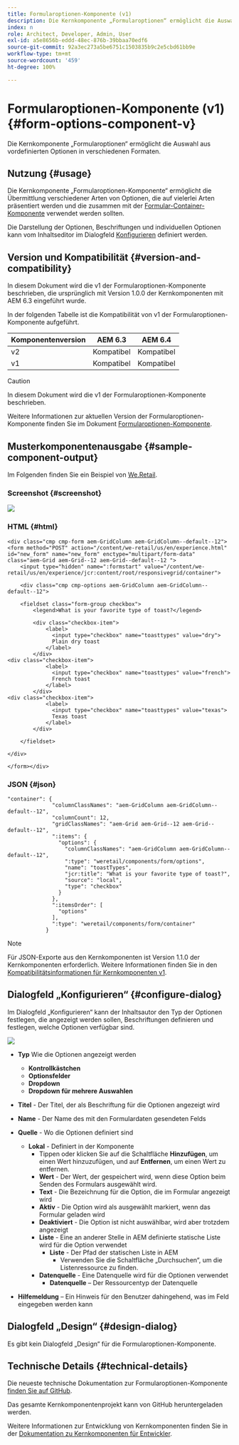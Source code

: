 ```yaml
---
title: Formularoptionen-Komponente (v1)
description: Die Kernkomponente „Formularoptionen“ ermöglicht die Auswahl aus vordefinierten Optionen in verschiedenen Formaten.
index: n
role: Architect, Developer, Admin, User
exl-id: a5e8656b-eddd-48ec-876b-39bbaa70edf6
source-git-commit: 92a3ec273a5be6751c1503835b9c2e5cbd61bb9e
workflow-type: tm+mt
source-wordcount: '459'
ht-degree: 100%

---
```



# Formularoptionen-Komponente (v1) {#form-options-component-v}

Die Kernkomponente „Formularoptionen“ ermöglicht die Auswahl aus vordefinierten Optionen in verschiedenen Formaten.

## Nutzung {#usage}

Die Kernkomponente „Formularoptionen-Komponente“ ermöglicht die Übermittlung verschiedener Arten von Optionen, die auf vielerlei Arten präsentiert werden und die zusammen mit der [Formular-Container-Komponente](form-container-v1.md) verwendet werden sollten.

Die Darstellung der Optionen, Beschriftungen und individuellen Optionen kann vom Inhaltseditor im Dialogfeld [Konfigurieren](#configure-dialog) definiert werden.

## Version und Kompatibilität {#version-and-compatibility}

In diesem Dokument wird die v1 der Formularoptionen-Komponente beschrieben, die ursprünglich mit Version 1.0.0 der Kernkomponenten mit AEM 6.3 eingeführt wurde.

In der folgenden Tabelle ist die Kompatibilität von v1 der Formularoptionen-Komponente aufgeführt.

| Komponentenversion | AEM 6.3 | AEM 6.4 |
|--- |--- |--- |
| v2 | Kompatibel | Kompatibel |
| v1 | Kompatibel | Kompatibel |

>[!CAUTION]
>
>In diesem Dokument wird die v1 der Formularoptionen-Komponente beschrieben.
>
>Weitere Informationen zur aktuellen Version der Formularoptionen-Komponente finden Sie im Dokument [Formularoptionen-Komponente](/help/components/forms/form-options.md).

## Musterkomponentenausgabe {#sample-component-output}

Im Folgenden finden Sie ein Beispiel von [We.Retail](https://helpx.adobe.com/de/experience-manager/6-4/sites/developing/using/we-retail.html).

### Screenshot {#screenshot}

![](/help/assets/chlimage_1-89.png)

### HTML {#html}

```
<div class="cmp cmp-form aem-GridColumn aem-GridColumn--default--12">
<form method="POST" action="/content/we-retail/us/en/experience.html" id="new_form" name="new_form" enctype="multipart/form-data" class="aem-Grid aem-Grid--12 aem-Grid--default--12 ">
    <input type="hidden" name=":formstart" value="/content/we-retail/us/en/experience/jcr:content/root/responsivegrid/container">
    
    <div class="cmp cmp-options aem-GridColumn aem-GridColumn--default--12">

    <fieldset class="form-group checkbox">
        <legend>What is your favorite type of toast?</legend>
        
        <div class="checkbox-item">
            <label>
              <input type="checkbox" name="toasttypes" value="dry">
              Plain dry toast
            </label>
        </div>
<div class="checkbox-item">
            <label>
              <input type="checkbox" name="toasttypes" value="french">
              French toast
            </label>
        </div>
<div class="checkbox-item">
            <label>
              <input type="checkbox" name="toasttypes" value="texas">
              Texas toast
            </label>
        </div>

    </fieldset>
    
</div>
    
</form></div>
```

### JSON {#json}

```
"container": {
              "columnClassNames": "aem-GridColumn aem-GridColumn--default--12",
              "columnCount": 12,
              "gridClassNames": "aem-Grid aem-Grid--12 aem-Grid--default--12",
              ":items": {
                "options": {
                  "columnClassNames": "aem-GridColumn aem-GridColumn--default--12",
                  ":type": "weretail/components/form/options",
                  "name": "toastTypes",
                  "jcr:title": "What is your favorite type of toast?",
                  "source": "local",
                  "type": "checkbox"
                }
              },
              ":itemsOrder": [
                "options"
              ],
              ":type": "weretail/components/form/container"
            }
```

>[!NOTE]
>
>Für JSON-Exporte aus den Kernkomponenten ist Version 1.1.0 der Kernkomponenten erforderlich. Weitere Informationen finden Sie in den [Kompatibilitätsinformationen für Kernkomponenten v1](/help/versions.md).

## Dialogfeld „Konfigurieren“ {#configure-dialog}

Im Dialogfeld „Konfigurieren“ kann der Inhaltsautor den Typ der Optionen festlegen, die angezeigt werden sollen, Beschriftungen definieren und festlegen, welche Optionen verfügbar sind.

![](/help/assets/chlimage_1-90.png)

* **Typ**
Wie die Optionen angezeigt werden

   * **Kontrollkästchen**
   * **Optionsfelder**
   * **Dropdown**
   * **Dropdown für mehrere Auswahlen**

* **Titel** - Der Titel, der als Beschriftung für die Optionen angezeigt wird
* **Name** - Der Name des mit den Formulardaten gesendeten Felds
* **Quelle** - Wo die Optionen definiert sind

   * **Lokal** - Definiert in der Komponente
      * Tippen oder klicken Sie auf die Schaltfläche **Hinzufügen**, um einen Wert hinzuzufügen, und auf **Entfernen**, um einen Wert zu entfernen.
      * **Wert** - Der Wert, der gespeichert wird, wenn diese Option beim Senden des Formulars ausgewählt wird.
      * **Text** - Die Bezeichnung für die Option, die im Formular angezeigt wird
      * **Aktiv** - Die Option wird als ausgewählt markiert, wenn das Formular geladen wird
      * **Deaktiviert** - Die Option ist nicht auswählbar, wird aber trotzdem angezeigt
      * **Liste** - Eine an anderer Stelle in AEM definierte statische Liste wird für die Option verwendet
         * **Liste** - Der Pfad der statischen Liste in AEM
            * Verwenden Sie die Schaltfläche „Durchsuchen“, um die Listenressource zu finden.
      * **Datenquelle** - Eine Datenquelle wird für die Optionen verwendet
         * **Datenquelle** – Der Ressourcentyp der Datenquelle
* **Hilfemeldung** – Ein Hinweis für den Benutzer dahingehend, was im Feld eingegeben werden kann

## Dialogfeld „Design“ {#design-dialog}

Es gibt kein Dialogfeld „Design“ für die Formularoptionen-Komponente.

## Technische Details {#technical-details}

Die neueste technische Dokumentation zur Formularoptionen-Komponente [finden Sie auf GitHub](https://github.com/adobe/aem-core-wcm-components/tree/master/content/src/content/jcr_root/apps/core/wcm/components/form/options/v1/options).

Das gesamte Kernkomponentenprojekt kann von GitHub heruntergeladen werden.

Weitere Informationen zur Entwicklung von Kernkomponenten finden Sie in der [Dokumentation zu Kernkomponenten für Entwickler](/help/developing/overview.md).
